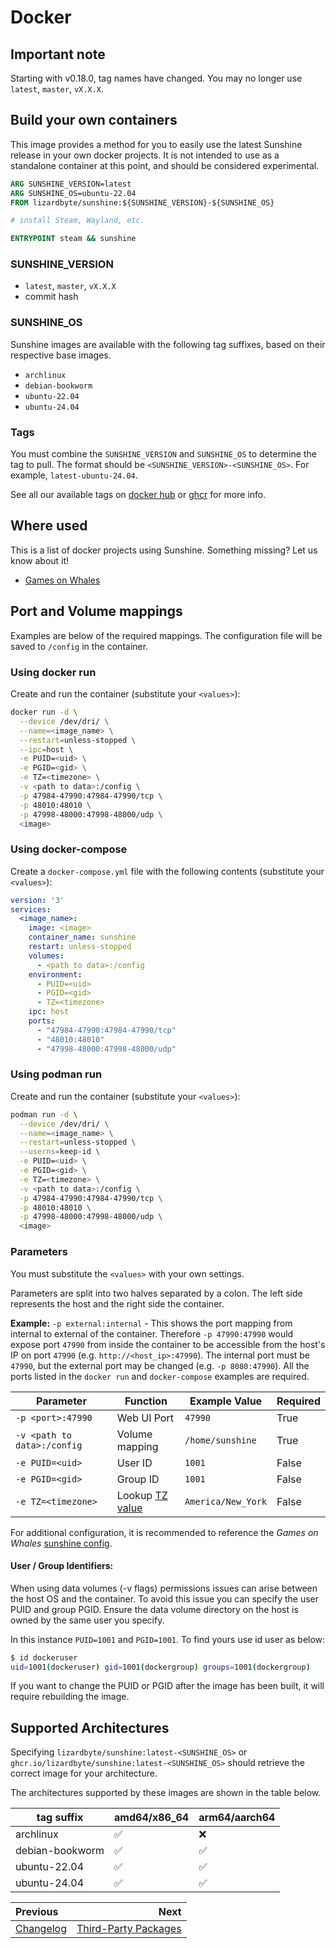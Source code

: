 # Docker

## Important note
Starting with v0.18.0, tag names have changed. You may no longer use `latest`, `master`, `vX.X.X`.

## Build your own containers
This image provides a method for you to easily use the latest Sunshine release in your own docker projects. It is not
intended to use as a standalone container at this point, and should be considered experimental.

```dockerfile
ARG SUNSHINE_VERSION=latest
ARG SUNSHINE_OS=ubuntu-22.04
FROM lizardbyte/sunshine:${SUNSHINE_VERSION}-${SUNSHINE_OS}

# install Steam, Wayland, etc.

ENTRYPOINT steam && sunshine
```

### SUNSHINE_VERSION
- `latest`, `master`, `vX.X.X`
- commit hash

### SUNSHINE_OS
Sunshine images are available with the following tag suffixes, based on their respective base images.

- `archlinux`
- `debian-bookworm`
- `ubuntu-22.04`
- `ubuntu-24.04`

### Tags
You must combine the `SUNSHINE_VERSION` and `SUNSHINE_OS` to determine the tag to pull. The format should be
`<SUNSHINE_VERSION>-<SUNSHINE_OS>`. For example, `latest-ubuntu-24.04`.

See all our available tags on [docker hub](https://hub.docker.com/r/lizardbyte/sunshine/tags) or
[ghcr](https://github.com/LizardByte/Sunshine/pkgs/container/sunshine/versions) for more info.

## Where used
This is a list of docker projects using Sunshine. Something missing? Let us know about it!

- [Games on Whales](https://games-on-whales.github.io)

## Port and Volume mappings
Examples are below of the required mappings. The configuration file will be saved to `/config` in the container.

### Using docker run
Create and run the container (substitute your `<values>`):

```bash
docker run -d \
  --device /dev/dri/ \
  --name=<image_name> \
  --restart=unless-stopped \
  --ipc=host \
  -e PUID=<uid> \
  -e PGID=<gid> \
  -e TZ=<timezone> \
  -v <path to data>:/config \
  -p 47984-47990:47984-47990/tcp \
  -p 48010:48010 \
  -p 47998-48000:47998-48000/udp \
  <image>
```

### Using docker-compose
Create a `docker-compose.yml` file with the following contents (substitute your `<values>`):

```yaml
version: '3'
services:
  <image_name>:
    image: <image>
    container_name: sunshine
    restart: unless-stopped
    volumes:
      - <path to data>:/config
    environment:
      - PUID=<uid>
      - PGID=<gid>
      - TZ=<timezone>
    ipc: host
    ports:
      - "47984-47990:47984-47990/tcp"
      - "48010:48010"
      - "47998-48000:47998-48000/udp"
```

### Using podman run
Create and run the container (substitute your `<values>`):

```bash
podman run -d \
  --device /dev/dri/ \
  --name=<image_name> \
  --restart=unless-stopped \
  --userns=keep-id \
  -e PUID=<uid> \
  -e PGID=<gid> \
  -e TZ=<timezone> \
  -v <path to data>:/config \
  -p 47984-47990:47984-47990/tcp \
  -p 48010:48010 \
  -p 47998-48000:47998-48000/udp \
  <image>
```

### Parameters
You must substitute the `<values>` with your own settings.

Parameters are split into two halves separated by a colon. The left side represents the host and the right side the
container.

**Example:** `-p external:internal` - This shows the port mapping from internal to external of the container.
Therefore `-p 47990:47990` would expose port `47990` from inside the container to be accessible from the host's IP on
port `47990` (e.g. `http://<host_ip>:47990`). The internal port must be `47990`, but the external port may be changed
(e.g. `-p 8080:47990`). All the ports listed in the `docker run` and `docker-compose` examples are required.


| Parameter                   | Function             | Example Value      | Required |
|-----------------------------|----------------------|--------------------|----------|
| `-p <port>:47990`           | Web UI Port          | `47990`            | True     |
| `-v <path to data>:/config` | Volume mapping       | `/home/sunshine`   | True     |
| `-e PUID=<uid>`             | User ID              | `1001`             | False    |
| `-e PGID=<gid>`             | Group ID             | `1001`             | False    |
| `-e TZ=<timezone>`          | Lookup [TZ value][1] | `America/New_York` | False    |

For additional configuration, it is recommended to reference the *Games on Whales*
[sunshine config](https://github.com/games-on-whales/gow/blob/2e442292d79b9d996f886b8a03d22b6eb6bddf7b/compose/streamers/sunshine.yml).

[1]: https://en.wikipedia.org/wiki/List_of_tz_database_time_zones

#### User / Group Identifiers:
When using data volumes (-v flags) permissions issues can arise between the host OS and the container. To avoid this
issue you can specify the user PUID and group PGID. Ensure the data volume directory on the host is owned by the same
user you specify.

In this instance `PUID=1001` and `PGID=1001`. To find yours use id user as below:

```bash
$ id dockeruser
uid=1001(dockeruser) gid=1001(dockergroup) groups=1001(dockergroup)
```

If you want to change the PUID or PGID after the image has been built, it will require rebuilding the image.

## Supported Architectures

Specifying `lizardbyte/sunshine:latest-<SUNSHINE_OS>` or `ghcr.io/lizardbyte/sunshine:latest-<SUNSHINE_OS>` should
retrieve the correct image for your architecture.

The architectures supported by these images are shown in the table below.

| tag suffix      | amd64/x86_64 | arm64/aarch64 |
|-----------------|--------------|---------------|
| archlinux       | ✅            | ❌             |
| debian-bookworm | ✅            | ✅             |
| ubuntu-22.04    | ✅            | ✅             |
| ubuntu-24.04    | ✅            | ✅             |

<div class="section_buttons">

| Previous                       |                                                 Next |
|:-------------------------------|-----------------------------------------------------:|
| [Changelog](docs/changelog.md) | [Third-Party Packages](docs/third_party_packages.md) |

</div>

<details style="display: none;">
  <summary></summary>
  [TOC]
</details>
